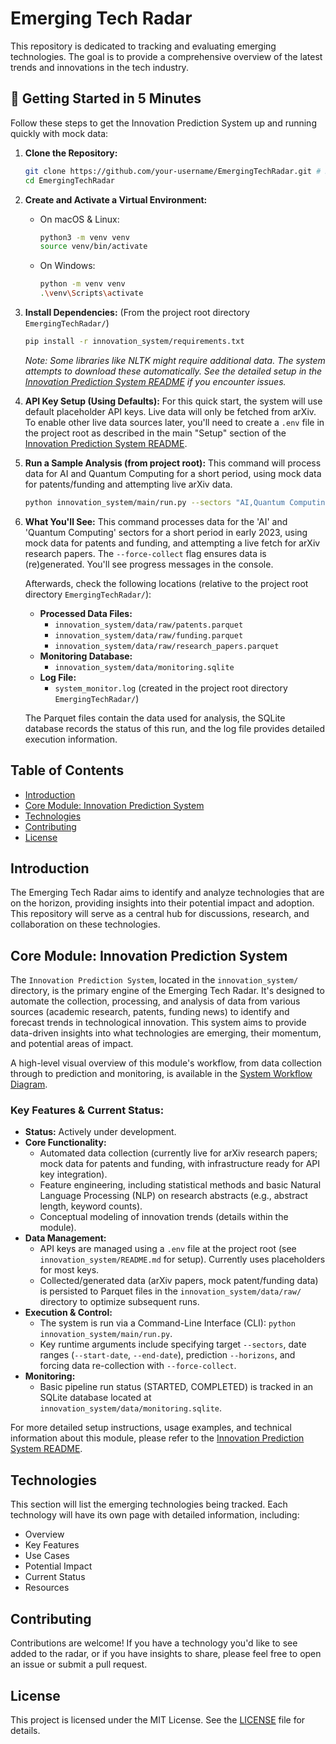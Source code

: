 # Emerging Tech Radar

This repository is dedicated to tracking and evaluating emerging technologies. The goal is to provide a comprehensive overview of the latest trends and innovations in the tech industry.

## 🚀 Getting Started in 5 Minutes

Follow these steps to get the Innovation Prediction System up and running quickly with mock data:

1.  **Clone the Repository:**
    ```bash
    git clone https://github.com/your-username/EmergingTechRadar.git # Replace with actual repo URL
    cd EmergingTechRadar
    ```

2.  **Create and Activate a Virtual Environment:**
    *   On macOS & Linux:
        ```bash
        python3 -m venv venv
        source venv/bin/activate
        ```
    *   On Windows:
        ```bash
        python -m venv venv
        .\venv\Scripts\activate
        ```

3.  **Install Dependencies:**
    (From the project root directory `EmergingTechRadar/`)
    ```bash
    pip install -r innovation_system/requirements.txt
    ```
    *Note: Some libraries like NLTK might require additional data. The system attempts to download these automatically. See the detailed setup in the [Innovation Prediction System README](./innovation_system/README.md) if you encounter issues.*

4.  **API Key Setup (Using Defaults):**
    For this quick start, the system will use default placeholder API keys. Live data will only be fetched from arXiv. To enable other live data sources later, you'll need to create a `.env` file in the project root as described in the main "Setup" section of the [Innovation Prediction System README](./innovation_system/README.md).

5.  **Run a Sample Analysis (from project root):**
    This command will process data for AI and Quantum Computing for a short period, using mock data for patents/funding and attempting live arXiv data.
    ```bash
    python innovation_system/main/run.py --sectors "AI,Quantum Computing" --start-date 2023-01-01 --end-date 2023-01-07 --horizons "6" --force-collect
    ```

6.  **What You'll See:**
    This command processes data for the 'AI' and 'Quantum Computing' sectors for a short period in early 2023, using mock data for patents and funding, and attempting a live fetch for arXiv research papers. The `--force-collect` flag ensures data is (re)generated. You'll see progress messages in the console.

    Afterwards, check the following locations (relative to the project root directory `EmergingTechRadar/`):
    *   **Processed Data Files:**
        *   `innovation_system/data/raw/patents.parquet`
        *   `innovation_system/data/raw/funding.parquet`
        *   `innovation_system/data/raw/research_papers.parquet`
    *   **Monitoring Database:**
        *   `innovation_system/data/monitoring.sqlite`
    *   **Log File:**
        *   `system_monitor.log` (created in the project root directory `EmergingTechRadar/`)

    The Parquet files contain the data used for analysis, the SQLite database records the status of this run, and the log file provides detailed execution information.

## Table of Contents

- [Introduction](#introduction)
- [Core Module: Innovation Prediction System](#core-module-innovation-prediction-system)
- [Technologies](#technologies)
- [Contributing](#contributing)
- [License](#license)

## Introduction

The Emerging Tech Radar aims to identify and analyze technologies that are on the horizon, providing insights into their potential impact and adoption. This repository will serve as a central hub for discussions, research, and collaboration on these technologies.

## Core Module: Innovation Prediction System

The `Innovation Prediction System`, located in the `innovation_system/` directory, is the primary engine of the Emerging Tech Radar. It's designed to automate the collection, processing, and analysis of data from various sources (academic research, patents, funding news) to identify and forecast trends in technological innovation. This system aims to provide data-driven insights into what technologies are emerging, their momentum, and potential areas of impact.

A high-level visual overview of this module's workflow, from data collection through to prediction and monitoring, is available in the [System Workflow Diagram](./docs/flow.md).

### Key Features & Current Status:

*   **Status:** Actively under development.
*   **Core Functionality:**
    *   Automated data collection (currently live for arXiv research papers; mock data for patents and funding, with infrastructure ready for API key integration).
    *   Feature engineering, including statistical methods and basic Natural Language Processing (NLP) on research abstracts (e.g., abstract length, keyword counts).
    *   Conceptual modeling of innovation trends (details within the module).
*   **Data Management:**
    *   API keys are managed using a `.env` file at the project root (see `innovation_system/README.md` for setup). Currently uses placeholders for most keys.
    *   Collected/generated data (arXiv papers, mock patent/funding data) is persisted to Parquet files in the `innovation_system/data/raw/` directory to optimize subsequent runs.
*   **Execution & Control:**
    *   The system is run via a Command-Line Interface (CLI): `python innovation_system/main/run.py`.
    *   Key runtime arguments include specifying target `--sectors`, date ranges (`--start-date`, `--end-date`), prediction `--horizons`, and forcing data re-collection with `--force-collect`.
*   **Monitoring:**
    *   Basic pipeline run status (STARTED, COMPLETED) is tracked in an SQLite database located at `innovation_system/data/monitoring.sqlite`.

For more detailed setup instructions, usage examples, and technical information about this module, please refer to the [Innovation Prediction System README](./innovation_system/README.md).

## Technologies

This section will list the emerging technologies being tracked. Each technology will have its own page with detailed information, including:

- Overview
- Key Features
- Use Cases
- Potential Impact
- Current Status
- Resources

## Contributing

Contributions are welcome! If you have a technology you'd like to see added to the radar, or if you have insights to share, please feel free to open an issue or submit a pull request.

## License

This project is licensed under the MIT License. See the [LICENSE](LICENSE) file for details.
